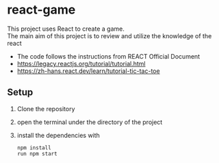# react-game
 This project uses React to create a game.  
 The main aim of this project is to review and utilize the knowledge of the react   

* The code follows the instructions from REACT Official Document
* https://legacy.reactjs.org/tutorial/tutorial.html
* https://zh-hans.react.dev/learn/tutorial-tic-tac-toe

## Setup 
1. Clone the repository
2. open the terminal under the directory of the project
3. install the dependencies with
   
   ```
   npm install
   run npm start
   ```
